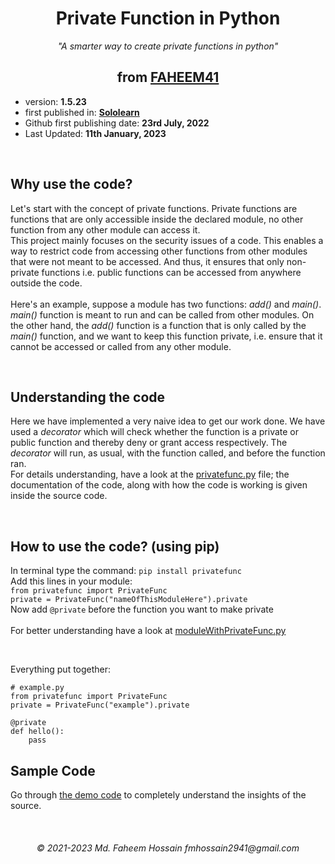 <h1 align="center">Private Function in Python</h1>
<p align="center"><i>"A smarter way to create private functions in python"</i><p>
  
<h2 align="center">from <a href="https://faheem41.github.io" target="_blank" rel="noreferrer">FAHEEM41</br></a></h2>


<p>
  <ul>
    <li>version: <strong>1.5.23</strong></li>
    <li>first published in: <strong><a href="https://www.sololearn.com" target="_blank" rel="noreferrer">Sololearn</a></strong></li>
    <li>Github first publishing date: <strong>23rd July, 2022</strong></li>
    <li>Last Updated: <strong>11th January, 2023</strong></li>
  </ul>
</p>
</br>

<p>
<h2>Why use the code?</h2>
Let's start with the concept of private functions. Private functions are functions that are only accessible inside the declared module, no other function from any other module can access it.</br>
This project mainly focuses on the security issues of a code. This enables a way to restrict code from accessing other functions from other modules that were not meant to be accessed. And thus, it ensures that only non-private functions i.e. public functions can be accessed from anywhere outside the code.</br></br>
Here's an example, suppose a module has two functions: <i>add()</i> and <i>main()</i>. <i>main()</i> function is meant to run and can be called from other modules. On the other hand, the <i>add()</i> function is a function that is only called by the <i>main()</i> function, and we want to keep this function private, i.e. ensure that it cannot be accessed or called from any other module.
</p>
</br>

<p>
<h2>Understanding the code</h2>
Here we have implemented a very naive idea to get our work done. We have used a <i>decorator</i> which will check whether the function is a private or public function and thereby deny or grant access respectively. The <i>decorator</i> will run, as usual, with the function called, and before the function ran.</br>
For details understanding, have a look at the <a href="https://github.com/Faheem41/Private-Function-in-Python/blob/main/src/privatefunc.py" rel="noreferrer">privatefunc.py</a> file; the documentation of the code, along with how the code is working is given inside the source code.
</p>
</br>

<p>
<h2>How to use the code? (using pip)</h2>
In terminal type the command: <code>pip install privatefunc</code></br>
Add this lines in your module: </br><code>from privatefunc import PrivateFunc</code></br><code>private = PrivateFunc("nameOfThisModuleHere").private</code></br>
Now add <code>@private</code> before the function you want to make private</br></br>
For better understanding have a look at <a href="https://github.com/Faheem41/Private-Function-in-Python/blob/main/test/moduleWithPrivateFunc.py" rel="noreferrer">moduleWithPrivateFunc.py</a>
</p>
</br>

Everything put together:
```
# example.py
from privatefunc import PrivateFunc
private = PrivateFunc("example").private

@private
def hello():
    pass
```

<p>
<h2>Sample Code</h2>
Go through <a href="https://github.com/Faheem41/Private-Function-in-Python/tree/main/test" rel="noreferrer">the demo code</a> to completely understand the insights of the source.
</p>
</br>


<h6 align="center">© 2021-2023 Md. Faheem Hossain fmhossain2941@gmail.com</h6>
